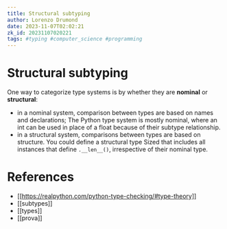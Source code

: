 ```yaml
---
title: Structural subtyping
author: Lorenzo Drumond
date: 2023-11-07T02:02:21
zk_id: 20231107020221
tags: #typing #computer_science #programming
---
```



# Structural subtyping
One way to categorize type systems is by whether they are **nominal**
or **structural**:
- in a nominal system, comparison between types are based on names and declarations; The Python type system is mostly nominal, where an int can be used in place of a float because of their subtype relationship.
- in a structural system, comparisons between types are based on structure. You could define a structural type Sized that includes all instances that define `.__len__()`, irrespective of their nominal type.

# References
- [[https://realpython.com/python-type-checking/#type-theory]]
- [[subtypes]]
- [[types]]
- [[prova]]
